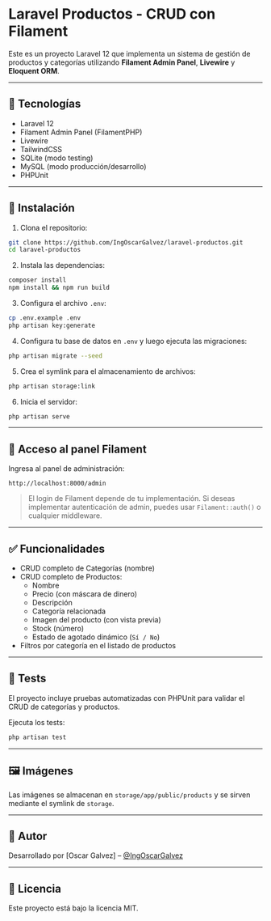 # Laravel Productos - CRUD con Filament

Este es un proyecto Laravel 12 que implementa un sistema de gestión de productos y categorías utilizando **Filament Admin Panel**, **Livewire** y **Eloquent ORM**.

---

## 🧰 Tecnologías

- Laravel 12
- Filament Admin Panel (FilamentPHP)
- Livewire
- TailwindCSS
- SQLite (modo testing)
- MySQL (modo producción/desarrollo)
- PHPUnit

---

## 🚀 Instalación

1. Clona el repositorio:

```bash
git clone https://github.com/IngOscarGalvez/laravel-productos.git
cd laravel-productos
```

2. Instala las dependencias:

```bash
composer install
npm install && npm run build
```

3. Configura el archivo `.env`:

```bash
cp .env.example .env
php artisan key:generate
```

4. Configura tu base de datos en `.env` y luego ejecuta las migraciones:

```bash
php artisan migrate --seed
```

5. Crea el symlink para el almacenamiento de archivos:

```bash
php artisan storage:link
```

6. Inicia el servidor:

```bash
php artisan serve
```

---

## 🔐 Acceso al panel Filament

Ingresa al panel de administración:

```
http://localhost:8000/admin
```

> El login de Filament depende de tu implementación. Si deseas implementar autenticación de admin, puedes usar `Filament::auth()` o cualquier middleware.

---

## ✅ Funcionalidades

- CRUD completo de Categorías (nombre)
- CRUD completo de Productos:
  - Nombre
  - Precio (con máscara de dinero)
  - Descripción
  - Categoría relacionada
  - Imagen del producto (con vista previa)
  - Stock (número)
  - Estado de agotado dinámico (`Sí / No`)
- Filtros por categoría en el listado de productos

---

## 🧪 Tests

El proyecto incluye pruebas automatizadas con PHPUnit para validar el CRUD de categorías y productos.

Ejecuta los tests:

```bash
php artisan test
```

---

## 🖼️ Imágenes

Las imágenes se almacenan en `storage/app/public/products` y se sirven mediante el symlink de `storage`.

---

## 🧑 Autor

Desarrollado por [Oscar Galvez] – [@IngOscarGalvez](https://github.com/IngOscarGalvez)

---

## 📄 Licencia

Este proyecto está bajo la licencia MIT.
